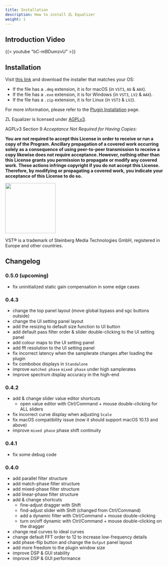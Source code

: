 ```yaml
---
title: Installation
description: How to install ZL Equalizer
weight: 1
---
```


## Introduction Video

{{< youtube "bC-mBDumzvU" >}}

## Installation

Visit [this link](https://github.com/ZL-Audio/ZLEqualizer/releases/latest) and download the installer that matches your OS:

- If the file has a `.dmg` extension, it is for macOS (in `VST3`, `AU` & `AAX`).
- If the file has a `.exe` extension, it is for Windows (in `VST3`, `LV2` & `AAX`).
- If the file has a `.zip` extension, it is for Linux (in `VST3` & `LV2`).

For more information, please refer to the [Plugin Installation](../../help/plugin_installation) page.

ZL Equalizer is licensed under [AGPLv3](https://www.gnu.org/licenses/agpl-3.0.en.html).

AGPLv3 Section 9 *Acceptance Not Required for Having Copies*:

**You are not required to accept this License in order to receive or run a copy of the Program. Ancillary propagation of a covered work occurring solely as a consequence of using peer-to-peer transmission to receive a copy likewise does not require acceptance. However, nothing other than this License grants you permission to propagate or modify any covered work. These actions infringe copyright if you do not accept this License. Therefore, by modifying or propagating a covered work, you indicate your acceptance of this License to do so.**

<img src="/images/vst3.png" style="width: 120pt; max-width: 100%; height: auto"/>

VST® is a trademark of Steinberg Media Technologies GmbH, registered in Europe and other countries.

## Changelog

### 0.5.0 (upcoming)

- fix uninitialized static gain compensation in some edge cases

### 0.4.3

- change the top panel layout (move global bypass and sgc buttons outside)
- change the UI setting panel layout
- add the resizing to default size function to UI button
- add default pass filter order & slider double-clicking to the UI setting panel
- add colour maps to the UI setting panel
- add fft resolution to the UI setting panel
- fix incorrect latency when the samplerate changes after loading the plugin
- fix combobox displays in `Standalone`
- improve `matched phase` `mixed phase` under high samplerates
- improve spectrum display accuracy in the high-end

### 0.4.2

- add & change slider value editor shortcuts
  - open value editor with Ctrl/Command + mouse double-clicking for ALL sliders
- fix incorrect curve display when adjusting `Scale`
- fix macOS compatibility issue (now it should support macOS 10.13 and above)
- improve `mixed phase` phase shift continuity

### 0.4.1

- fix some debug code

### 0.4.0

- add parallel filter structure
- add match-phase filter structure
- add mixed-phase filter structure
- add linear-phase filter structure
- add & change shortcuts
  - fine-adjust dragger with Shift
  - find-adjust slider with Shift (changed from Ctrl/Command)
  - add a dynamic filter with Ctrl/Command + mouse double-clicking
  - turn on/off dynamic with Ctrl/Command + mouse double-clicking on the dragger
- change real curves to ideal curves
- change default FFT order to 12 to increase low-frequency details
- add phase-flip button and change the `Output` panel layout
- add more freedom to the plugin window size
- improve DSP & GUI stability
- improve DSP & GUI performance
